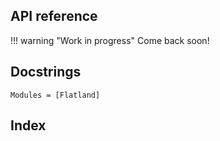 ## API reference

!!! warning "Work in progress"
    Come back soon!

## Docstrings

```@autodocs
Modules = [Flatland]
```

## Index

```@index
```
